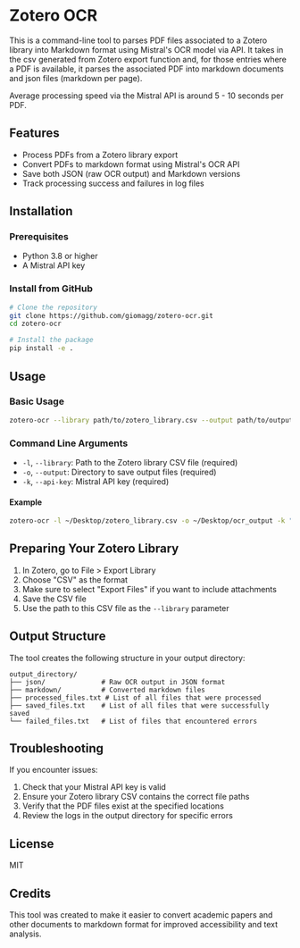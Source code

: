 # Zotero OCR 

This is a command-line tool to parses PDF files associated to a Zotero library into Markdown format using Mistral's OCR model via API. It takes in the csv generated from Zotero export function and, for those entries where a PDF is available, it parses the associated PDF into markdown documents and json files (markdown per page). 

Average processing speed via the Mistral API is around 5 - 10 seconds per PDF. 

## Features

- Process PDFs from a Zotero library export
- Convert PDFs to markdown format using Mistral's OCR API
- Save both JSON (raw OCR output) and Markdown versions
- Track processing success and failures in log files

## Installation

### Prerequisites

- Python 3.8 or higher
- A Mistral API key

### Install from GitHub

```bash
# Clone the repository
git clone https://github.com/giomagg/zotero-ocr.git
cd zotero-ocr

# Install the package
pip install -e .
```

## Usage

### Basic Usage

```bash
zotero-ocr --library path/to/zotero_library.csv --output path/to/output_directory --api-key your_mistral_api_key
```

### Command Line Arguments

- `-l`, `--library`: Path to the Zotero library CSV file (required)
- `-o`, `--output`: Directory to save output files (required)
- `-k`, `--api-key`: Mistral API key (required)

#### Example

```bash
zotero-ocr -l ~/Desktop/zotero_library.csv -o ~/Desktop/ocr_output -k "your-mistral-api-key"
```

## Preparing Your Zotero Library

1. In Zotero, go to File > Export Library
2. Choose "CSV" as the format
3. Make sure to select "Export Files" if you want to include attachments
4. Save the CSV file
5. Use the path to this CSV file as the `--library` parameter

## Output Structure

The tool creates the following structure in your output directory:

```
output_directory/
├── json/              # Raw OCR output in JSON format
├── markdown/          # Converted markdown files
├── processed_files.txt # List of all files that were processed
├── saved_files.txt    # List of all files that were successfully saved
└── failed_files.txt   # List of files that encountered errors
```

## Troubleshooting

If you encounter issues:

1. Check that your Mistral API key is valid
2. Ensure your Zotero library CSV contains the correct file paths
3. Verify that the PDF files exist at the specified locations
4. Review the logs in the output directory for specific errors

## License

MIT

## Credits

This tool was created to make it easier to convert academic papers and other documents to markdown format for improved accessibility and text analysis.
